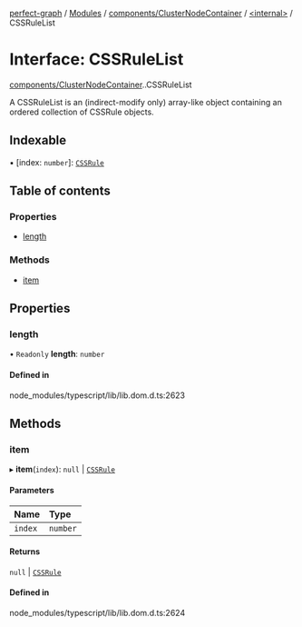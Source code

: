 [perfect-graph](../README.md) / [Modules](../modules.md) / [components/ClusterNodeContainer](../modules/components_ClusterNodeContainer.md) / [<internal\>](../modules/components_ClusterNodeContainer._internal_.md) / CSSRuleList

# Interface: CSSRuleList

[components/ClusterNodeContainer](../modules/components_ClusterNodeContainer.md).[<internal>](../modules/components_ClusterNodeContainer._internal_.md).CSSRuleList

A CSSRuleList is an (indirect-modify only) array-like object containing an ordered collection of CSSRule objects.

## Indexable

▪ [index: `number`]: [`CSSRule`](../modules/components_ClusterNodeContainer._internal_.md#cssrule)

## Table of contents

### Properties

- [length](components_ClusterNodeContainer._internal_.CSSRuleList.md#length)

### Methods

- [item](components_ClusterNodeContainer._internal_.CSSRuleList.md#item)

## Properties

### length

• `Readonly` **length**: `number`

#### Defined in

node_modules/typescript/lib/lib.dom.d.ts:2623

## Methods

### item

▸ **item**(`index`): ``null`` \| [`CSSRule`](../modules/components_ClusterNodeContainer._internal_.md#cssrule)

#### Parameters

| Name | Type |
| :------ | :------ |
| `index` | `number` |

#### Returns

``null`` \| [`CSSRule`](../modules/components_ClusterNodeContainer._internal_.md#cssrule)

#### Defined in

node_modules/typescript/lib/lib.dom.d.ts:2624
